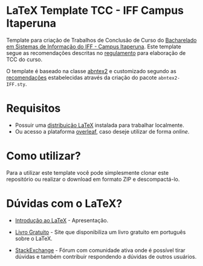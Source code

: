 # LaTeX Template TCC - IFF Campus Itaperuna

Template para criação de Trabalhos de Conclusão de Curso do [Bacharelado em Sistemas de Informação do IFF - Campus Itaperuna](https://portal1.iff.edu.br/nossos-campi/itaperuna/cursos/cursos-superiores/bacharelado-em-sistemas-de-informacao). Este template segue as recomendações descritas no [regulamento](https://portal1.iff.edu.br/nossos-campi/itaperuna/cursos/nivel-superior-bacharelado/sistemas-de-informacao/orientacoes-gerais-para-a-construcao-do-tcc.pdf) para elaboração de TCC do curso.

O template é baseado na classe [abntex2](https://www.abntex.net.br/) e customizado segundo as [recomendações](https://github.com/abntex/abntex2/wiki/ComoCustomizar) estabelecidas através da criação do pacote `abntex2-IFF.sty`.

# Requisitos
* Possuir uma [distribuição LaTeX](http://www.tug.org/interest.html#free) instalada para trabalhar localmente.
* Ou acesso a plataforma [overleaf](https://pt.overleaf.com/), caso deseje utilizar de forma *online*.

# Como utilizar?

Para a utilizar este template você pode simplesmente clonar este repositório ou realizar o download em formato ZIP e descompactá-lo.


# Dúvidas com o LaTeX?
* [Introdução ao LaTeX](https://drive.google.com/file/d/1CBXyh8bag81rBS-MUhBj6JJAElvgHJmU/view?usp=sharing) - Apresentação.

* [Livro Gratuito](https://www.bookyards.com/en/member/page/ivolopez) - Site que disponibiliza um livro gratuito em português sobre o LaTeX.

* [StackExchange](https://tex.stackexchange.com/) - Fórum com comunidade ativa onde é possível tirar dúvidas e também contribuir respondendo a dúvidas de outros usuários.


